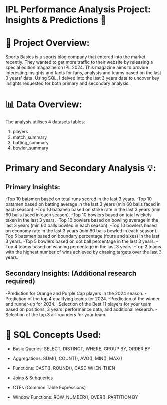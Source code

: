 # IPL Performance Analysis Project: Insights & Predictions 🏏

# 🎯 Project Overview:
Sports Basics is a sports blog company that entered into the market recently.
They wanted to get more traffic to their website by releasing a special edition magazine on IPL 2024.
This magazine aims to provide interesting insights and facts for fans, analysts and teams based on the last 3 years' data.
Using SQL, I delved into the last 3 years data to uncover key insights requested for both primary and secondary analysis.

# 📊 Data Overview:

The analysis utilises 4 datasets tables:
1. players
2. match_summary 
3. batting_summary
4. bowler_summary

# Primary and Secondary Analysis 💡:

## Primary Insights:

-Top 10 batsmen based on total runs scored in the last 3 years.
-Top 10 batsmen based on batting average in the last 3 years (min 60 balls faced in each season).
-Top 10 batsmen based on strike rate in the last 3 years (min 60 balls faced in each season).
-Top 10 bowlers based on total wickets taken in the last 3 years.
-Top 10 bowlers based on bowling average in the last 3 years (min 60 balls bowled in each season).
-Top 10 bowlers based on economy rate in the last 3 years (min 60 balls bowled in each season).
-Top 5 batsmen based on boundary percentage (fours and sixes) in the last 3 years.
-Top 5 bowlers based on dot ball percentage in the last 3 years.
-Top 4 teams based on winning percentage in the last 3 years.
-Top 2 teams with the highest number of wins achieved by chasing targets over the last 3 years.

## Secondary Insights: (Additional research required)

-Prediction for Orange and Purple Cap players in the 2024 season.
-Prediction of the top 4 qualifying teams for 2024.
-Prediction of the winner and runner-up for 2024.
-Selection of the Best 11 players for your team based on positions, 3 years' performance data, and additional research.
-Selection of the top 3 all-rounders for your team.

# 🎯 SQL Concepts Used:

- Basic Queries: SELECT, DISTINCT, WHERE, GROUP BY, ORDER BY

- Aggregations: SUM(), COUNT(), AVG(), MIN(), MAX()

- Functions: CAST(), ROUND(), CASE-WHEN-THEN

- Joins & Subqueries

- CTEs (Common Table Expressions)

- Window Functions: ROW_NUMBER(), OVER(), PARTITION BY
